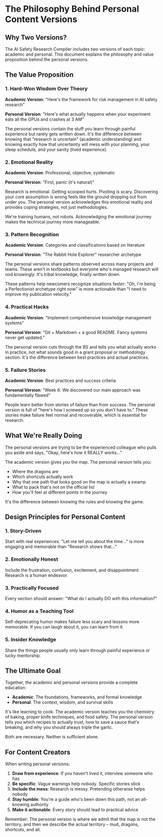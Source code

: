 # The Philosophy Behind Personal Content Versions

## Why Two Versions?

The AI Safety Research Compiler includes two versions of each topic: academic and personal. This document explains the philosophy and value proposition behind the personal versions.

## The Value Proposition

### 1. Hard-Won Wisdom Over Theory

**Academic Version**: "Here's the framework for risk management in AI safety research"

**Personal Version**: "Here's what actually happens when your experiment eats all the GPUs and crashes at 3 AM"

The personal versions contain the stuff you learn through painful experience but rarely gets written down. It's the difference between knowing that "research is uncertain" (academic understanding) and knowing exactly how that uncertainty will mess with your planning, your sleep schedule, and your sanity (lived experience).

### 2. Emotional Reality

**Academic Version**: Professional, objective, systematic

**Personal Version**: "First, panic (it's natural)"

Research is emotional. Getting scooped hurts. Pivoting is scary. Discovering your core assumption is wrong feels like the ground dropping out from under you. The personal version acknowledges this emotional reality and provides coping strategies, not just methodologies.

We're training humans, not robots. Acknowledging the emotional journey makes the technical journey more manageable.

### 3. Pattern Recognition

**Academic Version**: Categories and classifications based on literature

**Personal Version**: "The Rabbit Hole Explorer" researcher archetype

The personal versions share patterns observed across many projects and teams. These aren't in textbooks but everyone who's managed research will nod knowingly. It's tribal knowledge, finally written down.

These patterns help newcomers recognize situations faster: "Oh, I'm being a Perfectionist archetype right now" is more actionable than "I need to improve my publication velocity."

### 4. Practical Hacks

**Academic Version**: "Implement comprehensive knowledge management systems"

**Personal Version**: "Git + Markdown + a good README. Fancy systems never get updated."

The personal version cuts through the BS and tells you what actually works in practice, not what sounds good in a grant proposal or methodology section. It's the difference between best practices and actual practices.

### 5. Failure Stories

**Academic Version**: Best practices and success criteria

**Personal Version**: "Week 6: We discovered our main approach was fundamentally flawed"

People learn better from stories of failure than from success. The personal version is full of "here's how I screwed up so you don't have to." These stories make failure feel normal and recoverable, which is essential for research.

## What We're Really Doing

The personal versions are trying to be the experienced colleague who pulls you aside and says, "Okay, here's how it REALLY works..."

The academic version gives you the map. The personal version tells you:
- Where the dragons are
- Which shortcuts actually work
- Why that one path that looks good on the map is actually a swamp
- What to pack that's not on the official list
- How you'll feel at different points in the journey

It's the difference between knowing the rules and knowing the game.

## Design Principles for Personal Content

### 1. Story-Driven
Start with real experiences. "Let me tell you about the time..." is more engaging and memorable than "Research shows that..."

### 2. Emotionally Honest
Include the frustration, confusion, excitement, and disappointment. Research is a human endeavor.

### 3. Practically Focused
Every section should answer: "What do I actually DO with this information?"

### 4. Humor as a Teaching Tool
Self-deprecating humor makes failure less scary and lessons more memorable. If you can laugh about it, you can learn from it.

### 5. Insider Knowledge
Share the things people usually only learn through painful experience or lucky mentorship.

## The Ultimate Goal

Together, the academic and personal versions provide a complete education:

- **Academic**: The foundations, frameworks, and formal knowledge
- **Personal**: The context, wisdom, and survival skills

It's like learning to cook. The academic version teaches you the chemistry of baking, proper knife techniques, and food safety. The personal version tells you which recipes to actually trust, how to save a sauce that's breaking, and why you should always triple the garlic.

Both are necessary. Neither is sufficient alone.

## For Content Creators

When writing personal versions:

1. **Draw from experience**: If you haven't lived it, interview someone who has
2. **Be specific**: Vague warnings help nobody. Specific stories stick
3. **Include the mess**: Research is messy. Pretending otherwise helps nobody
4. **Stay humble**: You're a guide who's been down this path, not an all-knowing authority
5. **Make it actionable**: Every story should lead to practical advice

Remember: The personal version is where we admit that the map is not the territory, and then we describe the actual territory – mud, dragons, shortcuts, and all.